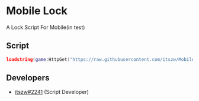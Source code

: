 # Mobile Lock
A Lock Script For Mobile(in test)

## Script
```lua
loadstring(game:HttpGet("https://raw.githubusercontent.com/itszw/Mobile-Lock/main/Main"))();
```

## Developers
- [itszw#2241](https://github.com/itszw) (Script Developer)
